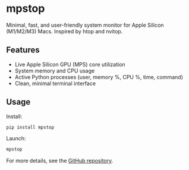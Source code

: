 # mpstop

Minimal, fast, and user-friendly system monitor for Apple Silicon (M1/M2/M3) Macs. Inspired by htop and nvitop.

## Features
- Live Apple Silicon GPU (MPS) core utilization
- System memory and CPU usage
- Active Python processes (user, memory %, CPU %, time, command)
- Clean, minimal terminal interface

## Usage

Install:
```sh
pip install mpstop
```

Launch:
```sh
mpstop
```

For more details, see the [GitHub repository](https://github.com/gokulkarthik/mpstop).